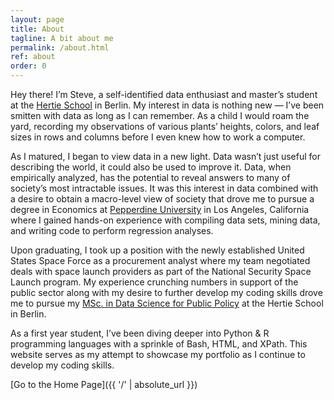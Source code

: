 ```yaml
---
layout: page
title: About
tagline: A bit about me
permalink: /about.html
ref: about
order: 0
---
```


Hey there! I’m Steve, a self-identified data enthusiast and master’s student at the [Hertie School](https://www.hertie-school.org/en/) in Berlin. My interest in data is nothing new — I’ve been smitten with data as long as I can remember. As a child I would roam the yard, recording my observations of various plants’ heights, colors, and leaf sizes in rows and columns before I even knew how to work a computer.

As I matured, I began to view data in a new light. Data wasn’t just useful for describing the world, it could also be used to improve it. Data, when empirically analyzed, has the potential to reveal answers to many of society’s most intractable issues. It was this interest in data combined with a desire to obtain a macro-level view of society that drove me to pursue a degree in Economics at [Pepperdine University](https://www.pepperdine.edu/) in Los Angeles, California where I gained hands-on experience with compiling data sets, mining data, and writing code to perform regression analyses.

Upon graduating, I took up a position with the newly established United States Space Force as a procurement analyst where my team negotiated deals with space launch providers as part of the National Security Space Launch program. My experience crunching numbers in support of the public sector along with my desire to further develop my coding skills drove me to pursue my [MSc. in Data Science for Public Policy](https://www.hertie-school.org/en/mds) at the Hertie School in Berlin.  

As a first year student, I’ve been diving deeper into Python & R programming languages with a sprinkle of Bash, HTML, and XPath. This website serves as my attempt to showcase my portfolio as I continue to develop my coding skills.

[Go to the Home Page]({{ '/' | absolute_url }})
